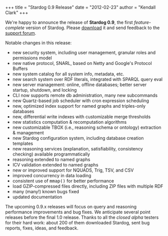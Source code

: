 +++
title = "Stardog 0.9 Release" 
date = "2012-02-23"
author = "Kendall Clark"
+++

We're happy to announce the release of **Stardog 0.9**, the first
*feature-complete* version of Stardog. Please
[download](http://stardog.com/) it and send feedback to the
[support forum](https://groups.google.com/a/clarkparsia.com/group/stardog/about).

Notable changes in this release:

*  new security system, including user management, granular roles and permissions model
*  new native protocol, SNARL, based on Netty and Google's Protocol Buffers 
*  new system catalog for all system info, metadata, etc.
*  new search system over RDF literals, integrated with SPARQL query eval
*  new server management: online, offline databases; better server startup, shutdown, and locking
*  CLI now supports remote db administration, many new subcommands
*  new Quartz-based job scheduler with cron expression scheduling
*  new, optimized index support for named graphs and triples-only databases
*  new, differential write indexes with customizable merge thresholds 
*  new statistics computation & recomputation algorithms
*  new customizable TBOX (i.e., reasoning schema or ontology) extraction & management
*  new Stardog configuration system, including database creation templates
*  new reasoning services (explanation, satisfiability, consistency checking) available programmatically
*  reasoning extended to named graphs
*  ICV validation extended to named graphs
*  new or improved support for NQUADS, Trig, TSV, and CSV
*  improved concurrency in data loading
*  consistent use of <tt>mmap()</tt> for better performance
*  load GZIP-compressed files directly, including ZIP files with multiple RDF
*  many (many!) known bugs fixed
*  updated documentation

The upcoming 0.9.x releases will focus on query and reasoning
performance improvements and bug fixes. We anticipate several point
releases before the final 1.0 release. Thanks to all the *closed
alpha* testers for their hard work: about 200 of them downloaded
Stardog, sent bug reports, fixes, ideas, and feedback.
